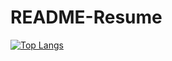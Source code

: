 # README-Resume

[![Top Langs](https://github-readme-stats.vercel.app/api/top-langs/?username=swapnil0908&layout=compact&langs_count=10)](https://github.com/swapnil0908/README_Resume)
